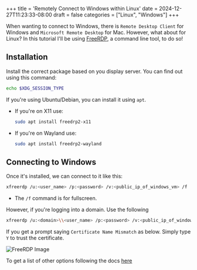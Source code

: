 +++
title = 'Remotely Connect to Windows within Linux'
date = 2024-12-27T11:23:33-08:00
draft = false
categories = ["Linux", "Windows"]
+++

When wanting to connect to Windows, there is `Remote Desktop Client` for Windows
and `Microsoft Remote Desktop` for Mac. However, what about for Linux? In this
tutorial I'll be using [FreeRDP](https://github.com/FreeRDP/FreeRDP), a command
line tool, to do so!

## Installation

Install the correct package based on you display server. You can find out using
this command:

```bash
echo $XDG_SESSION_TYPE
```

If you're using Ubuntu/Debian, you can install it using `apt`.

- If you're on X11 use:

  ```bash
  sudo apt install freedrp2-x11
  ```

- If you're on Wayland use:

  ```bash
  sudo apt install freedrp2-wayland
  ```

## Connecting to Windows

Once it's installed, we can connect to it like this:

```bash
xfreerdp /u:<user_name> /p:<password> /v:<public_ip_of_windows_vm> /f
```

- The `/f` command is for fullscreen.

However, if you're logging into a domain. Use the following

```bash
xfreerdp /u:<domain>\\<user_name> /p:<password> /v:<public_ip_of_windows_vm> /f
```

If you get a prompt saying `Certificate Name Mismatch` as below. Simply type
`Y` to trust the certificate.

![FreeRDP Image](https://i.imgur.com/UJBtQtO.png "FreeRDP Command Line")

To get a list of other options following the docs [here](<https://github.com/FreeRDP/FreeRDP/wiki/CommandLineInterface-(possibly-not-up-to-date,-check-application-help-text-for-most-up-to-date-version)#other-options>)
